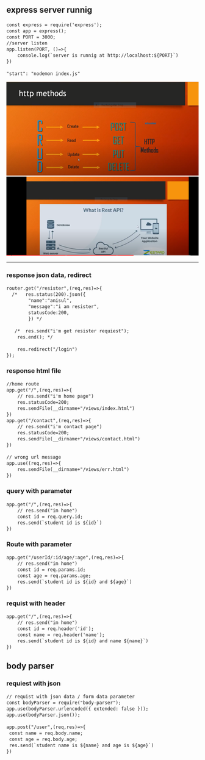 ## express server runnig  
```
const express = require('express');
const app = express();
const PORT = 3000;
//server listen
app.listen(PORT, ()=>{
    console.log(`server is runnig at http://localhost:${PORT}`)
})

"start": "nodemon index.js"
```
![sf](./img/httpmethod.PNG)  
![sdf](./img/restfull%20api.PNG)

<hr>

### response json data, redirect  
```
router.get("/resister",(req,res)=>{
  /*   res.status(200).json({
        "name":"anisul",
        "message":"i am resister",
        statusCode:200,
        }) */

   /*  res.send("i'm get resister requiest");
    res.end(); */

    res.redirect("/login")
});
```
### response html file  
```
//home route
app.get("/",(req,res)=>{
    // res.send("i'm home page")
    res.statusCode=200;
    res.sendFile(__dirname+"/views/index.html")
})
app.get("/contact",(req,res)=>{
    // res.send("i'm contact page")
    res.statusCode=200;
    res.sendFile(__dirname+"/views/contact.html")
})

// wrong url message 
app.use((req,res)=>{
    res.sendFile(__dirname+"/views/err.html")
})

```

### query with parameter  
```
app.get("/",(req,res)=>{
    // res.send("im home")
    const id = req.query.id;
    res.send(`student id is ${id}`)
})
```
### Route with parameter  
```
app.get("/userId/:id/age/:age",(req,res)=>{
    // res.send("im home")
    const id = req.params.id;
    const age = req.params.age;
    res.send(`student id is ${id} and ${age}`)
})
```
### requist with header  

```
app.get("/",(req,res)=>{
    // res.send("im home")
    const id = req.header('id');
    const name = req.header('name');
    res.send(`student id is ${id} and name ${name}`)
})

```

## body parser  
### requiest with json  

```
// requist with json data / form data parameter 
const bodyParser = require("body-parser");
app.use(bodyParser.urlencoded({ extended: false }));
app.use(bodyParser.json());

app.post("/user",(req,res)=>{
 const name = req.body.name;
 const age = req.body.age;
 res.send(`student name is ${name} and age is ${age}`)
})


```